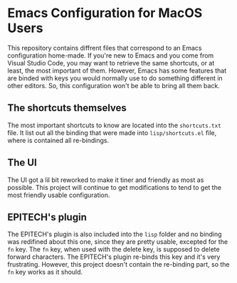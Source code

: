 # Emacs Configuration for MacOS Users
This repository contains diffrent files that correspond to an Emacs configuration home-made. If you're new to Emacs and you come from Visual Studio Code, you may want to retrieve the same shortcuts, or at least, the most important of them. However, Emacs has some features that are binded with keys you would normally use to do something different in other editors. So, this configuration won't be able to bring all them back.

## The shortcuts themselves
The most important shortcuts to know are located into the `shortcuts.txt` file. It list out all the binding that were made into `lisp/shortcuts.el` file, where is contained all re-bindings.

## The UI
The UI got a lil bit reworked to make it tiner and friendly as most as possible. This project will continue to get modifications to tend to get the most friendly usable configuration.

## EPITECH's plugin
The EPITECH's plugin is also included into the `lisp` folder and no binding was redifined about this one, since they are pretty usable, excepted for the `fn` key. The `fn` key, when used with the delete key, is supposed to delete forward characters. The EPITECH's plugin re-binds this key and it's very frustrating. However, this project doesn't contain the re-binding part, so the `fn` key works as it should.
